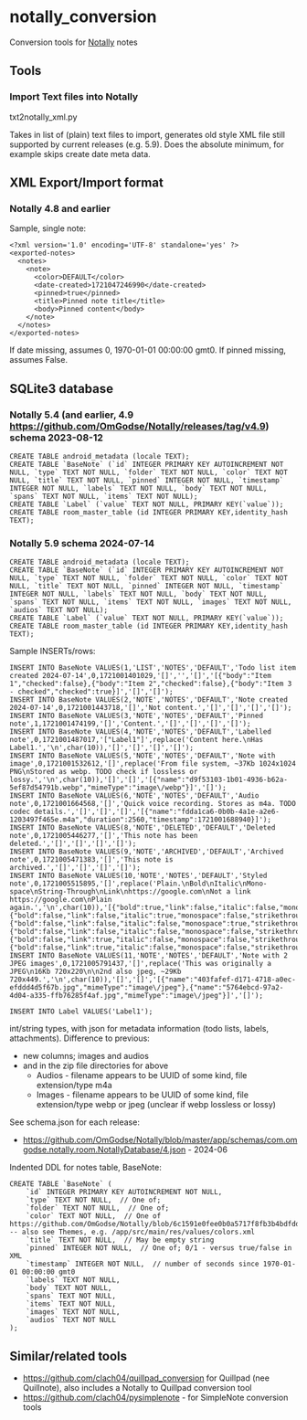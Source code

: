 # notally_conversion

Conversion tools for [Notally](https://github.com/OmGodse/Notally) notes

## Tools

### Import Text files into Notally

txt2notally_xml.py

Takes in list of (plain) text files to import, generates old style XML file still supported by current releases (e.g. 5.9).
Does the absolute minimum, for example skips create date meta data.

## XML Export/Import format

### Notally 4.8 and earlier

Sample, single note:

    <?xml version='1.0' encoding='UTF-8' standalone='yes' ?>
    <exported-notes>
      <notes>
        <note>
          <color>DEFAULT</color>
          <date-created>1721047246990</date-created>
          <pinned>true</pinned>
          <title>Pinned note title</title>
          <body>Pinned content</body>
        </note>
      </notes>
    </exported-notes>

If date missing, assumes 0, 1970-01-01 00:00:00 gmt0.
If pinned missing, assumes False.


## SQLite3 database

### Notally 5.4 (and earlier, 4.9 https://github.com/OmGodse/Notally/releases/tag/v4.9) schema 2023-08-12

    CREATE TABLE android_metadata (locale TEXT);
    CREATE TABLE `BaseNote` (`id` INTEGER PRIMARY KEY AUTOINCREMENT NOT NULL, `type` TEXT NOT NULL, `folder` TEXT NOT NULL, `color` TEXT NOT NULL, `title` TEXT NOT NULL, `pinned` INTEGER NOT NULL, `timestamp` INTEGER NOT NULL, `labels` TEXT NOT NULL, `body` TEXT NOT NULL, `spans` TEXT NOT NULL, `items` TEXT NOT NULL);
    CREATE TABLE `Label` (`value` TEXT NOT NULL, PRIMARY KEY(`value`));
    CREATE TABLE room_master_table (id INTEGER PRIMARY KEY,identity_hash TEXT);


### Notally 5.9 schema 2024-07-14

    CREATE TABLE android_metadata (locale TEXT);
    CREATE TABLE `BaseNote` (`id` INTEGER PRIMARY KEY AUTOINCREMENT NOT NULL, `type` TEXT NOT NULL, `folder` TEXT NOT NULL, `color` TEXT NOT NULL, `title` TEXT NOT NULL, `pinned` INTEGER NOT NULL, `timestamp` INTEGER NOT NULL, `labels` TEXT NOT NULL, `body` TEXT NOT NULL, `spans` TEXT NOT NULL, `items` TEXT NOT NULL, `images` TEXT NOT NULL, `audios` TEXT NOT NULL);
    CREATE TABLE `Label` (`value` TEXT NOT NULL, PRIMARY KEY(`value`));
    CREATE TABLE room_master_table (id INTEGER PRIMARY KEY,identity_hash TEXT);

Sample INSERTs/rows:

    INSERT INTO BaseNote VALUES(1,'LIST','NOTES','DEFAULT','Todo list item created 2024-07-14',0,1721001401029,'[]','','[]','[{"body":"Item 1","checked":false},{"body":"Item 2","checked":false},{"body":"Item 3 - checked","checked":true}]','[]','[]');
    INSERT INTO BaseNote VALUES(2,'NOTE','NOTES','DEFAULT','Note created 2024-07-14',0,1721001443718,'[]','Not content.','[]','[]','[]','[]');
    INSERT INTO BaseNote VALUES(3,'NOTE','NOTES','DEFAULT','Pinned note',1,1721001474199,'[]','Content.','[]','[]','[]','[]');
    INSERT INTO BaseNote VALUES(4,'NOTE','NOTES','DEFAULT','Labelled note',0,1721001487017,'["Label1"]',replace('Content here.\nHas Label1.','\n',char(10)),'[]','[]','[]','[]');
    INSERT INTO BaseNote VALUES(5,'NOTE','NOTES','DEFAULT','Note with image',0,1721001532612,'[]',replace('From file system, ~37Kb 1024x1024  PNG\nStored as webp. TODO check if lossless or lossy.','\n',char(10)),'[]','[]','[{"name":"d9f53103-1b01-4936-b62a-5ef87d54791b.webp","mimeType":"image\/webp"}]','[]');
    INSERT INTO BaseNote VALUES(6,'NOTE','NOTES','DEFAULT','Audio note',0,1721001664568,'[]','Quick voice recording. Stores as m4a. TODO codec details.','[]','[]','[]','[{"name":"fdda1ca6-0b0b-4a1e-a2e6-1203497f465e.m4a","duration":2560,"timestamp":1721001688940}]');
    INSERT INTO BaseNote VALUES(8,'NOTE','DELETED','DEFAULT','Deleted note',0,1721005446277,'[]','This note has been deleted.','[]','[]','[]','[]');
    INSERT INTO BaseNote VALUES(9,'NOTE','ARCHIVED','DEFAULT','Archived note',0,1721005471383,'[]','This note is archived.','[]','[]','[]','[]');
    INSERT INTO BaseNote VALUES(10,'NOTE','NOTES','DEFAULT','Styled note',0,1721005515895,'[]',replace('Plain.\nBold\nItalic\nMono-space\nString-Through\nLink\nhttps://google.com\nNot a link https://google.com\nPlain again.','\n',char(10)),'[{"bold":true,"link":false,"italic":false,"monospace":false,"strikethrough":false,"start":7,"end":11},{"bold":false,"link":false,"italic":true,"monospace":false,"strikethrough":false,"start":12,"end":18},{"bold":false,"link":false,"italic":false,"monospace":true,"strikethrough":false,"start":19,"end":29},{"bold":false,"link":false,"italic":false,"monospace":false,"strikethrough":true,"start":30,"end":44},{"bold":false,"link":true,"italic":false,"monospace":false,"strikethrough":false,"start":45,"end":49},{"bold":false,"link":true,"italic":false,"monospace":false,"strikethrough":false,"start":50,"end":68}]','[]','[]','[]');
    INSERT INTO BaseNote VALUES(11,'NOTE','NOTES','DEFAULT','Note with 2 JPEG images',0,1721005791437,'[]',replace('This was originally a JPEG\n16Kb 720x220\n\n2nd also jpeg, ~29Kb 720x449.','\n',char(10)),'[]','[]','[{"name":"403fafef-d171-4718-a0ec-efddd4d5f67b.jpg","mimeType":"image\/jpeg"},{"name":"5764ebcd-97a2-4d04-a335-ffb76285f4af.jpg","mimeType":"image\/jpeg"}]','[]');

    INSERT INTO Label VALUES('Label1');

int/string types, with json for metadata information (todo lists, labels, attachments).
Difference to previous:

  * new columns; images and audios
  * and in the zip file directories for above
      * Audios - filename appears to be UUID of some kind, file extension/type m4a
      * Images - filename appears to be UUID of some kind, file extension/type webp or jpeg (unclear if webp lossless or lossy)

See schema.json for each release:

 * https://github.com/OmGodse/Notally/blob/master/app/schemas/com.omgodse.notally.room.NotallyDatabase/4.json - 2024-06

Indented DDL for notes table, BaseNote:

    CREATE TABLE `BaseNote` (
        `id` INTEGER PRIMARY KEY AUTOINCREMENT NOT NULL,
        `type` TEXT NOT NULL,  // One of; 
        `folder` TEXT NOT NULL,  // One of; 
        `color` TEXT NOT NULL,  // One of https://github.com/OmGodse/Notally/blob/6c1591e0fee0b0a5717f8fb3b4bdfdd586904e82/app/src/main/java/com/omgodse/notally/room/Color.kt#L3  -- also see Themes, e.g. /app/src/main/res/values/colors.xml
        `title` TEXT NOT NULL,  // May be empty string
        `pinned` INTEGER NOT NULL,  // One of; 0/1 - versus true/false in XML
        `timestamp` INTEGER NOT NULL,  // number of seconds since 1970-01-01 00:00:00 gmt0
        `labels` TEXT NOT NULL,
        `body` TEXT NOT NULL,
        `spans` TEXT NOT NULL,
        `items` TEXT NOT NULL,
        `images` TEXT NOT NULL,
        `audios` TEXT NOT NULL
    );

## Similar/related tools

  * https://github.com/clach04/quillpad_conversion for Quillpad (nee Quillnote), also includes a Notally to Quillpad conversion tool
  * https://github.com/clach04/pysimplenote - for SimpleNote conversion tools
